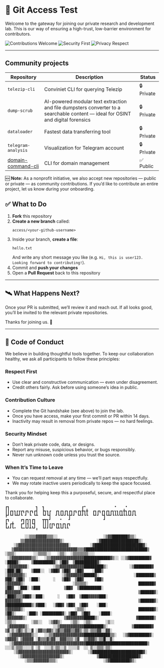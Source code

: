 
# 🧪 Git Access Test

Welcome to the gateway for joining our private research and development lab. This is our way of ensuring a high-trust, low-barrier environment for contributors.

![Contributions Welcome](https://img.shields.io/badge/contributions-welcome-brightgreen)
![Security First](https://img.shields.io/badge/security-aware-blue)
![Privacy Respect](https://img.shields.io/badge/privacy-pseudonymous-lightgrey)

---

## Community projects

| Repository       | Description                                               | Status      |
|------------------|-----------------------------------------------------------|-------------|
| `telezip-cli`    | Conviniet CLI for querying Telezip                     | 🔒 Private    |
| `dump-scrub`| AI-powered modular text extraction and file dumpsters converter to a searchable content — ideal for OSINT and digital forensics                | 🔒 Private    |
| `dataloader`   | Fastest data transferring tool                | 🔒 Private        |
| `telegram-analysis`      | Visualization for Telegram account             | 🔒 Private  |   |
| [domain-command-cli](https://github.com/ac-ir/domain-command-cli)      | CLI for domain management                 | ✅ Public    |


🆕 **Note:** As a nonprofit initiative, we also accept new repositories — public or private — as community contributions. If you’d like to contribute an entire project, let us know during your onboarding.


## ✅ What to Do

1. **Fork** this repository
2. **Create a new branch** called:
   ```
   access/<your-github-username>
   ```
3. Inside your branch, **create a file**:
   ```
   hello.txt
   ```
   And write any short message you like (e.g. `Hi, this is user123. Looking forward to contributing!`).
4. Commit and **push your changes**
5. Open a **Pull Request** back to this repository

---


## 🛰️ What Happens Next?

Once your PR is submitted, we’ll review it and reach out. If all looks good, you’ll be invited to the relevant private repositories.

Thanks for joining us. 👋

---

## 🤝 Code of Conduct

We believe in building thoughtful tools together. To keep our collaboration healthy, we ask all participants to follow these principles:

### Respect First
- Use clear and constructive communication — even under disagreement.
- Credit others fairly. Ask before using someone’s idea in public.

### Contribution Culture
- Complete the Git handshake (see above) to join the lab.
- Once you have access, make your first commit or PR within 14 days.
- Inactivity may result in removal from private repos — no hard feelings.

### Security Mindset
- Don’t leak private code, data, or designs.
- Report any misuse, suspicious behavior, or bugs responsibly.
- Never run unknown code unless you trust the source.

### When It’s Time to Leave
- You can request removal at any time — we’ll part ways respectfully.
- We may rotate inactive users periodically to keep the space focused.

Thank you for helping keep this a purposeful, secure, and respectful place to collaborate.


```
┏┓            ┓  ┓                 ┏•             •    •      
┃┃┏┓┓┏┏┏┓┏┓┏┓┏┫  ┣┓┓┏  ┏┓┏┓┏┓┏┓┏┓┏┓╋┓╋  ┏┓┏┓┏┓┏┓┏┓┓┓┏┓╋┓┏┓┏┓  
┣┛┗┛┗┻┛┗ ┛ ┗ ┗┻  ┗┛┗┫  ┛┗┗┛┛┗┣┛┛ ┗┛┛┗┗  ┗┛┛ ┗┫┗┻┛┗┗┗┗┻┗┗┗┛┛┗  
┏┓     ┏┓┏┓┓┏┓   ┳┳┓┛    •   ┛               ┛                
┣ ┏╋   ┏┛┃┫┃┗┫   ┃┃┃┏┏┓┏┓┓┏┓┏┓                                
┗┛┛┗•  ┗━┗┛┻┗┛╻  ┗┛┛┗┛ ┗┻┗┛┗┗                                 
 
         ░░▒▒▒▓▓▓▓▓▒▒▒░░                     ░▒▓▓███████▓▒▒░                                                                   
       ▒▒▓▓▓▓▓▓▓▓▓▓▓▓▓▓▓▓▒░               ░▓█████████████████▒░                                                                
    ░▒▓▓▓▓▓▓▓▓▓▓▓▓▓▓▓▓▓▓▓▓▓▓▓░         ░▓██████████████████████▓░                                                              
   ▒▓▓▓▓▓▓▓▓▓▓▓▓▓▓▓▓▓▓▓▓▓▓▓▓▓▓▓▓▓▒▒▒▓████████████████████████████▒                ░▒▒▒░        ░░▒▒▒▒░░   ░▒▒░  ░▒▒▒▒▒▒▒░░░    
 ░▒▓▓▓▓▓▓▓▓▓▒▒░   ░▒▒▓▓▓▓▓▓▓▓▓▓▓▓▓▓▓████████████▓▒░░ ░░▒▓█████████▓              ░████▓░     ▒█████████▓░ ▒██▓  ▒██████████▓░  
 ▒▓▓▓▓▓▓▓▓░           ░▒▒▓▓▓▓▓▓▓▓▓▓▓█████████▒░          ░▒████████▓            ░███▒██▒    ▒███░░  ░▓██▓ ▒██▓  ▒██▓    ░███▒  
░▓▓▓▓▓▓▓▒░                ░▒▓▓▓▓▓▓▓▓█████▓░                ░████████▒           ▓██▒░▓██▒  ░███░      ░   ▒██▓  ▒██▓     ▓██▒  
▒▓▓▓▓▓▓▒░                      ░▒▒▒▒▒░                       ███████▓          ▒██▓  ░███░ ▒███           ▒██▓  ▒██████████░   
▓▓▓▓▓▓▓▒                                                     ▒██████▓░        ░███▓▒▒▒▓██▓░░███░      ░   ▒██▓  ▒███▓▓▓▓▓███░  
▓▓▓▓▓▓▓▒                                                     ▒██████▓░        ▓███████████▒░▓███░   ░▓██▓ ▒██▓  ▒██▓    ░███░  
▒▓▓▓▓▓▓▒░                       ░▒▒▒░                        ███████▓░       ▒██▒░     ░███▒ ░█████████▓░ ▒██▓  ▒██▓    ░████░ 
░▓▓▓▓▓▓▓▒░                 ▒▓▓▓▓▓▓▓▓█████▒░                 ▓███████▒       ░▒▒░░       ░▒▒░░   ░▒▓▓▒░    ░▒▒░  ░▒▒░      ░▒░░ 
 ▒▓▓▓▓▓▓▓▒░           ░░▒▓▓▓▓▓▓▓▓▓▓▓█████████▒░           ▒████████▓         ▒▓░▒░▒▓▒░▒░░▓ ░▓▓▒▒▓▓▒░▒▓▒▒▓▓▓▒▒▓▓▒░▒▒░▒▒▒▓▓░░▓▓░ 
 ░▒▓▓▓▓▓▓▓▓▓▒░░   ░░▒▒▓▓▓▓▓▓▓▓▓▓▓▓▓▓████████████▒▒░   ░▒▓█████████▓░         ▒▓▓▓▓▒ ▒▓▓▓▓▓ ░▓▒▒▒▓▒▓▓░░▓▓▓▒▒▒░▒▓  ▒▒▓▓▓▒░▒▒█░░▓░
  ░▒▓▓▓▓▓▓▓▓▓▓▓▓▓▓▓▓▓▓▓▓▓▓▓▓▓▓▓▓▓▓▓▓▓████████████████████████████▒           ░░░▒░▒▒▒░░░░▒ ░▒  ░░░▒░▒▒░░▒ ░░░░▒  ░░ ▒░░▒▒▒░▒▒░ 
    ░▒▓▓▓▓▓▓▓▓▓▓▓▓▓▓▓▓▓▓▓▓▓▓▓▒░       ░▒███████████████████████▓░                                                              
      ░▒▓▓▓▓▓▓▓▓▓▓▓▓▓▓▓▓▓▒░               ▒██████████████████▓░                                                                
         ░▒▒▒▓▓▓▓▓▓▓▒▒▒░                     ░▒▓█████████▓▒░                                                                   
                               
```
